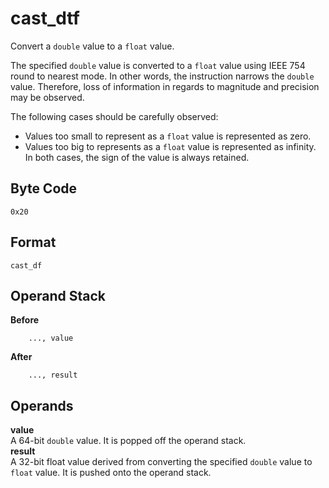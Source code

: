 # cast_dtf

Convert a `double` value to a `float` value.

The specified `double` value is converted to a `float`
value using IEEE 754 round to nearest mode. In other words, the
instruction narrows the `double` value. Therefore, loss of
information in regards to magnitude and precision may be observed.

The following cases should be carefully observed:
 * Values too small to represent as a `float` value is represented
   as zero.
 * Values too big to represents as a `float` value is represented
   as infinity.
In both cases, the sign of the value is always retained.

## Byte Code
```
0x20
```

## Format
```
cast_df
```

## Operand Stack
**Before**  
```
    ..., value
```
**After**  
```
    ..., result
```

## Operands
**value**  
    A 64-bit `double` value. It is popped off the operand stack.  
**result**  
    A 32-bit float value derived from converting the specified
    `double` value to `float` value. It is pushed onto
    the operand stack.
